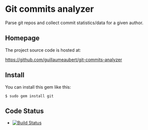 # Git commits analyzer

Parse git repos and collect commit statistics/data for a given author.


## Homepage

The project source code is hosted at:

https://github.com/guillaumeaubert/git-commits-analyzer


## Install

You can install this gem like this:

	$ sudo gem install git


## Code Status

* [![Build Status](https://api.travis-ci.org/guillaumeaubert/git-commits-analyzer.png)](https://travis-ci.org/guillaumeaubert/git-commits-analyzer)
